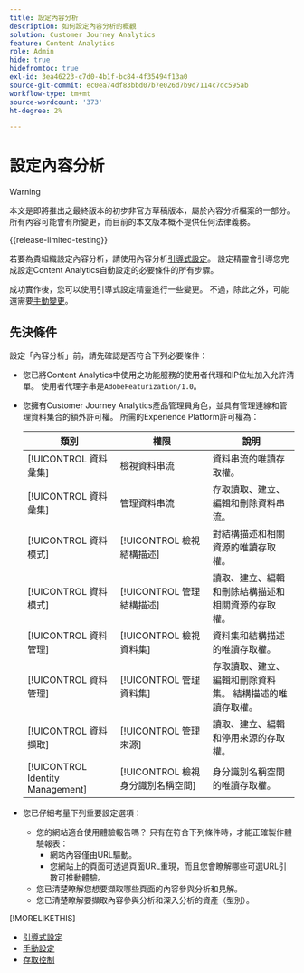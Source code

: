 ```yaml
---
title: 設定內容分析
description: 如何設定內容分析的概觀
solution: Customer Journey Analytics
feature: Content Analytics
role: Admin
hide: true
hidefromtoc: true
exl-id: 3ea46223-c7d0-4b1f-bc84-4f35494f13a0
source-git-commit: ec0ea74df83bbd07b7e026d7b9d7114c7dc595ab
workflow-type: tm+mt
source-wordcount: '373'
ht-degree: 2%

---
```


# 設定內容分析

>[!WARNING]
>
>本文是即將推出之最終版本的初步非官方草稿版本，屬於內容分析檔案的一部分。 所有內容可能會有所變更，而目前的本文版本概不提供任何法律義務。
>

{{release-limited-testing}}


若要為貴組織設定內容分析，請使用內容分析[引導式設定](guided.md)。 設定精靈會引導您完成設定Content Analytics自動設定的必要條件的所有步驟。

成功實作後，您可以使用引導式設定精靈進行一些變更。 不過，除此之外，可能還需要[手動變更](manual.md)。

## 先決條件

設定「內容分析」前，請先確認是否符合下列必要條件：

* 您已將Content Analytics中使用之功能服務的使用者代理和IP位址加入允許清單。 使用者代理字串是`AdobeFeaturization/1.0`。
* 您擁有Customer Journey Analytics產品管理員角色，並具有管理連線和管理資料集合的額外許可權。 所需的Experience Platform許可權為：

  | 類別 | 權限 | 說明 |
  |---|---|---|
  | [!UICONTROL 資料彙集] | 檢視資料串流 | 資料串流的唯讀存取權。 |
  | [!UICONTROL 資料彙集] | 管理資料串流 | 存取讀取、建立、編輯和刪除資料串流。 |
  | [!UICONTROL 資料模式] | [!UICONTROL 檢視結構描述] | 對結構描述和相關資源的唯讀存取權。 |
  | [!UICONTROL 資料模式] | [!UICONTROL 管理結構描述] | 讀取、建立、編輯和刪除結構描述和相關資源的存取權。 |
  | [!UICONTROL 資料管理] | [!UICONTROL 檢視資料集] | 資料集和結構描述的唯讀存取權。 |
  | [!UICONTROL 資料管理] | [!UICONTROL 管理資料集] | 存取讀取、建立、編輯和刪除資料集。 結構描述的唯讀存取權。 |
  | [!UICONTROL 資料擷取] | [!UICONTROL 管理來源] | 讀取、建立、編輯和停用來源的存取權。 |
  | [!UICONTROL Identity Management] | [!UICONTROL 檢視身分識別名稱空間] | 身分識別名稱空間的唯讀存取權。 |

* 您已仔細考量下列重要設定選項：

   * 您的網站適合使用體驗報告嗎？ 只有在符合下列條件時，才能正確製作體驗報表：
      * 網站內容僅由URL驅動。
      * 您網站上的頁面可透過頁面URL重現，而且您會瞭解哪些可選URL引數可推動體驗。
   * 您已清楚瞭解您想要擷取哪些頁面的內容參與分析和見解。
   * 您已清楚瞭解要擷取內容參與分析和深入分析的資產（型別）。


>>
[!MORELIKETHIS]
>>
* [引導式設定](guided.md)
* [手動設定](manual.md)
* [存取控制](/help/technotes/access-control.md)
>


